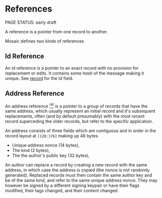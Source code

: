 # References

<status>PAGE STATUS: early draft</status>

A reference is a pointer from one record to another.

Mosaic defines two kinds of references

## Id Reference

An <t>id reference</t> is a pointer to an exact record with no provision for
replacement or edits. It contains some *hash* of the message making it
unique. See [record](record.md) for the Id field.

## Address Reference

An <t>address reference</t> [<sup>rat</sup>](rationale.md#references)
is a pointer to a group of records that have the same
address, which usually represent an initial record and it's subsequent
replacements, often (and by default presumably) with the most recent record
superceding the older records, but refer to the specific application.

An address consists of three fields which are contiguous and in order in the
record layout at `[128:176]` making up 48 bytes.

* Unique address nonce (14 bytes),
* The kind (2 bytes),
* The the author's public key (32 bytes),

An author can replace a record by creating a new record with the same address,
in which case the address is copied (the nonce is not randomly generated).
Replaced records must then contain the same author key and be of the same
kind, and refer to the same unique address nonce.  They may however be signed
by a different signing keypair or have their flags modified, their tags
changed, and their content changed.
